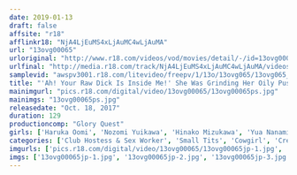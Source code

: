 ```yaml
---
date: 2019-01-13
draft: false
affsite: "r18"
afflinkr18: "NjA4LjEuMS4xLjAuMC4wLjAuMA"
url: "13ovg00065"
urloriginal: "http://www.r18.com/videos/vod/movies/detail/-/id=13ovg00065"
urlfinal: "http://media.r18.com/track/NjA4LjEuMS4xLjAuMC4wLjAuMA/videos/vod/movies/detail/-/id=13ovg00065"
samplevid: "awspv3001.r18.com/litevideo/freepv/1/13o/13ovg065/13ovg065_dmb_w.mp4"
title: "'Ah! Your Raw Dick Is Inside Me!' She Was Grinding Her Oily Pussy Against Me And Got Me So Rock Hard That My Dick Just Slipped Right In! Fucking Wasn't Allowed At This Massage Parlor, But I Got Creampie Raw Footage Sex With 4 Slender Tiny Titty Girls"
mainimgurl: "pics.r18.com/digital/video/13ovg00065/13ovg00065ps.jpg"
mainimgs: "13ovg00065ps.jpg"
releasedate: "Oct. 18, 2017"
duration: 129
productioncomp: "Glory Quest"
girls: ['Haruka Oomi', 'Nozomi Yuikawa', 'Hinako Mizukawa', 'Yua Nanami']
categories: ['Club Hostess & Sex Worker', 'Small Tits', 'Cowgirl', 'Creampie', 'Lotion', 'Hi-Def']
imgurls: ['pics.r18.com/digital/video/13ovg00065/13ovg00065jp-1.jpg', 'pics.r18.com/digital/video/13ovg00065/13ovg00065jp-2.jpg', 'pics.r18.com/digital/video/13ovg00065/13ovg00065jp-3.jpg', 'pics.r18.com/digital/video/13ovg00065/13ovg00065jp-4.jpg', 'pics.r18.com/digital/video/13ovg00065/13ovg00065jp-5.jpg', 'pics.r18.com/digital/video/13ovg00065/13ovg00065jp-6.jpg', 'pics.r18.com/digital/video/13ovg00065/13ovg00065jp-7.jpg', 'pics.r18.com/digital/video/13ovg00065/13ovg00065jp-8.jpg', 'pics.r18.com/digital/video/13ovg00065/13ovg00065jp-9.jpg', 'pics.r18.com/digital/video/13ovg00065/13ovg00065jp-10.jpg', 'pics.r18.com/digital/video/13ovg00065/13ovg00065jp-11.jpg', 'pics.r18.com/digital/video/13ovg00065/13ovg00065jp-12.jpg', 'pics.r18.com/digital/video/13ovg00065/13ovg00065jp-13.jpg', 'pics.r18.com/digital/video/13ovg00065/13ovg00065jp-14.jpg', 'pics.r18.com/digital/video/13ovg00065/13ovg00065jp-15.jpg', 'pics.r18.com/digital/video/13ovg00065/13ovg00065jp-16.jpg', 'pics.r18.com/digital/video/13ovg00065/13ovg00065jp-17.jpg', 'pics.r18.com/digital/video/13ovg00065/13ovg00065jp-18.jpg', 'pics.r18.com/digital/video/13ovg00065/13ovg00065jp-19.jpg', 'pics.r18.com/digital/video/13ovg00065/13ovg00065jp-20.jpg']
imgs: ['13ovg00065jp-1.jpg', '13ovg00065jp-2.jpg', '13ovg00065jp-3.jpg', '13ovg00065jp-4.jpg', '13ovg00065jp-5.jpg', '13ovg00065jp-6.jpg', '13ovg00065jp-7.jpg', '13ovg00065jp-8.jpg', '13ovg00065jp-9.jpg', '13ovg00065jp-10.jpg', '13ovg00065jp-11.jpg', '13ovg00065jp-12.jpg', '13ovg00065jp-13.jpg', '13ovg00065jp-14.jpg', '13ovg00065jp-15.jpg', '13ovg00065jp-16.jpg', '13ovg00065jp-17.jpg', '13ovg00065jp-18.jpg', '13ovg00065jp-19.jpg', '13ovg00065jp-20.jpg']
---
```

